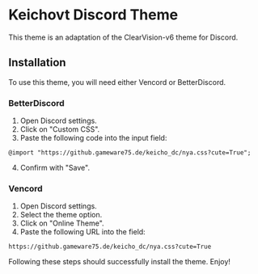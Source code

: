 # Keichovt Discord Theme

This theme is an adaptation of the ClearVision-v6 theme for Discord.

## Installation

To use this theme, you will need either Vencord or BetterDiscord.

### BetterDiscord
1. Open Discord settings.
2. Click on "Custom CSS".
3. Paste the following code into the input field:
```
@import "https://github.gameware75.de/keicho_dc/nya.css?cute=True";
```
4. Confirm with "Save".

### Vencord
1. Open Discord settings.
2. Select the theme option.
3. Click on "Online Theme".
4. Paste the following URL into the field:
```
https://github.gameware75.de/keicho_dc/nya.css?cute=True
```

Following these steps should successfully install the theme. Enjoy!

